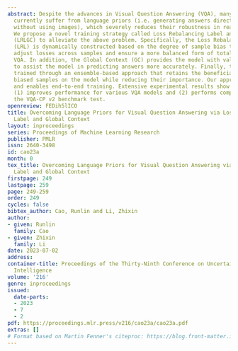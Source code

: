 ```yaml
---
abstract: Despite the advances in Visual Question Answering (VQA), many VQA models
  currently suffer from language priors (i.e. generating answers directly from questions
  without using images), which severely reduces their robustness in real-world scenarios.
  We propose a novel training strategy called Loss Rebalancing Label and Global Context
  (LRLGC) to alleviate the above problem. Specifically, the Loss Rebalancing Label
  (LRL) is dynamically constructed based on the degree of sample bias to accurately
  adjust losses across samples and ensure a more balanced form of total losses in
  VQA. In addition, the Global Context (GC) provides the model with valid global information
  to assist the model in predicting answers more accurately. Finally, the model is
  trained through an ensemble-based approach that retains the beneficial effects of
  biased samples on the model while reducing their importance. Our approach is model-agnostic
  and enables end-to-end training. Extensive experimental results show that LRLGC
  (1) improves performance for various VQA models and (2) performs competitively in
  the VQA-CP v2 benchmark test.
openreview: FEDih5lICO
title: Overcoming Language Priors for Visual Question Answering via Loss Rebalancing
  Label and Global Context
layout: inproceedings
series: Proceedings of Machine Learning Research
publisher: PMLR
issn: 2640-3498
id: cao23a
month: 0
tex_title: Overcoming Language Priors for Visual Question Answering via Loss Rebalancing
  Label and Global Context
firstpage: 249
lastpage: 259
page: 249-259
order: 249
cycles: false
bibtex_author: Cao, Runlin and Li, Zhixin
author:
- given: Runlin
  family: Cao
- given: Zhixin
  family: Li
date: 2023-07-02
address:
container-title: Proceedings of the Thirty-Ninth Conference on Uncertainty in Artificial
  Intelligence
volume: '216'
genre: inproceedings
issued:
  date-parts:
  - 2023
  - 7
  - 2
pdf: https://proceedings.mlr.press/v216/cao23a/cao23a.pdf
extras: []
# Format based on Martin Fenner's citeproc: https://blog.front-matter.io/posts/citeproc-yaml-for-bibliographies/
---
```

